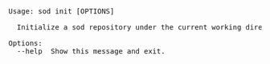 <!-- Automatically generated with dumpdocs.sh -- DO NOT EDIT!!! -->
<pre>
Usage: sod init [OPTIONS]

  Initialize a sod repository under the current working directory.

Options:
  --help  Show this message and exit.
</pre>
